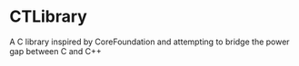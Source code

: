 CTLibrary
=========

A C library inspired by CoreFoundation and attempting to bridge the power gap between C and C++
